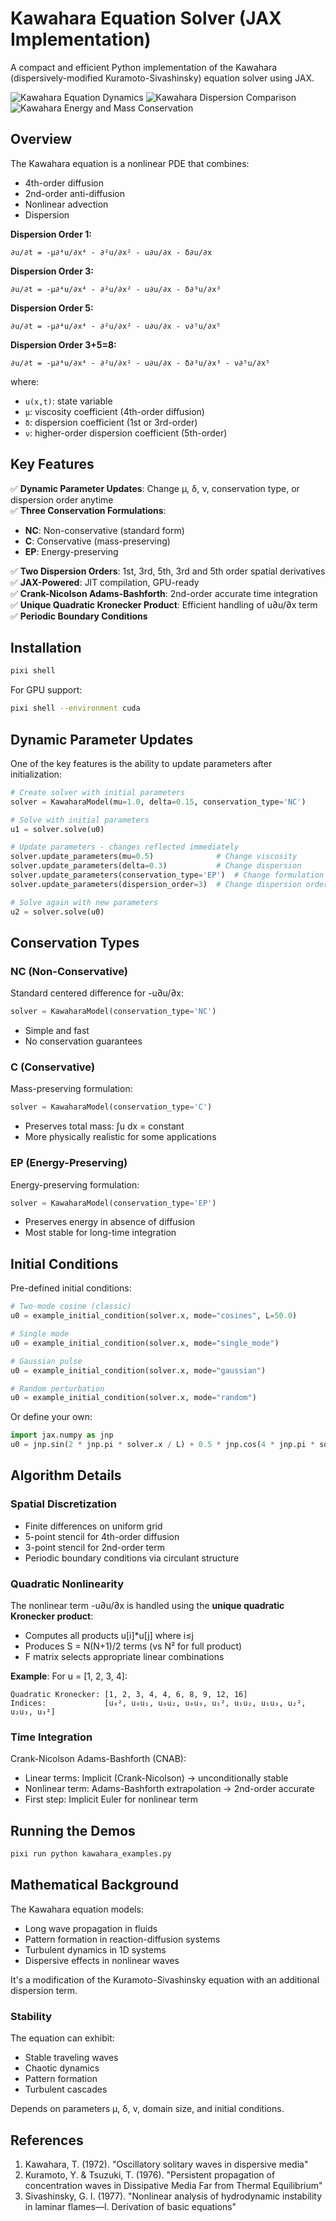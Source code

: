 # Kawahara Equation Solver (JAX Implementation)

A compact and efficient Python implementation of the Kawahara (dispersively-modified Kuramoto-Sivashinsky) equation solver using JAX.

![Kawahara Equation Dynamics](figures/kawahara_solution.png)
![Kawahara Dispersion Comparison](figures/kawahara_dispersion_comparison.png)
![Kawahara Energy and Mass Conservation](figures/kawahara_energy_mass.png)

## Overview

The Kawahara equation is a nonlinear PDE that combines:

- 4th-order diffusion
- 2nd-order anti-diffusion  
- Nonlinear advection
- Dispersion

**Dispersion Order 1:**

```plain
∂u/∂t = -μ∂⁴u/∂x⁴ - ∂²u/∂x² - u∂u/∂x - δ∂u/∂x
```

**Dispersion Order 3:**

```plain
∂u/∂t = -μ∂⁴u/∂x⁴ - ∂²u/∂x² - u∂u/∂x - δ∂³u/∂x³
```

**Dispersion Order 5:**

```plain
∂u/∂t = -μ∂⁴u/∂x⁴ - ∂²u/∂x² - u∂u/∂x - ν∂⁵u/∂x⁵
```

**Dispersion Order 3+5=8:**

```plain
∂u/∂t = -μ∂⁴u/∂x⁴ - ∂²u/∂x² - u∂u/∂x - δ∂³u/∂x³ - ν∂⁵u/∂x⁵
```

where:

- `u(x,t)`: state variable
- `μ`: viscosity coefficient (4th-order diffusion)
- `δ`: dispersion coefficient (1st or 3rd-order)
- `ν`: higher-order dispersion coefficient (5th-order)

## Key Features

✅ **Dynamic Parameter Updates**: Change μ, δ, ν, conservation type, or dispersion order anytime  
✅ **Three Conservation Formulations**:

- **NC**: Non-conservative (standard form)
- **C**: Conservative (mass-preserving)
- **EP**: Energy-preserving

✅ **Two Dispersion Orders**: 1st, 3rd, 5th, 3rd and 5th order spatial derivatives  
✅ **JAX-Powered**: JIT compilation, GPU-ready  
✅ **Crank-Nicolson Adams-Bashforth**: 2nd-order accurate time integration  
✅ **Unique Quadratic Kronecker Product**: Efficient handling of u∂u/∂x term  
✅ **Periodic Boundary Conditions**

## Installation

```bash
pixi shell 
```

For GPU support:

```bash
pixi shell --environment cuda
```

## Dynamic Parameter Updates

One of the key features is the ability to update parameters after initialization:

```python
# Create solver with initial parameters
solver = KawaharaModel(mu=1.0, delta=0.15, conservation_type='NC')

# Solve with initial parameters
u1 = solver.solve(u0)

# Update parameters - changes reflected immediately
solver.update_parameters(mu=0.5)              # Change viscosity
solver.update_parameters(delta=0.3)           # Change dispersion  
solver.update_parameters(conservation_type='EP')  # Change formulation
solver.update_parameters(dispersion_order=3)  # Change dispersion order

# Solve again with new parameters
u2 = solver.solve(u0)
```

## Conservation Types

### NC (Non-Conservative)

Standard centered difference for -u∂u/∂x:

```python
solver = KawaharaModel(conservation_type='NC')
```

- Simple and fast
- No conservation guarantees

### C (Conservative)

Mass-preserving formulation:

```python
solver = KawaharaModel(conservation_type='C')
```

- Preserves total mass: ∫u dx = constant
- More physically realistic for some applications

### EP (Energy-Preserving)

Energy-preserving formulation:

```python
solver = KawaharaModel(conservation_type='EP')
```

- Preserves energy in absence of diffusion
- Most stable for long-time integration

## Initial Conditions

Pre-defined initial conditions:

```python
# Two-mode cosine (classic)
u0 = example_initial_condition(solver.x, mode="cosines", L=50.0)

# Single mode
u0 = example_initial_condition(solver.x, mode="single_mode")

# Gaussian pulse
u0 = example_initial_condition(solver.x, mode="gaussian")

# Random perturbation
u0 = example_initial_condition(solver.x, mode="random")
```

Or define your own:

```python
import jax.numpy as jnp
u0 = jnp.sin(2 * jnp.pi * solver.x / L) + 0.5 * jnp.cos(4 * jnp.pi * solver.x / L)
```

## Algorithm Details

### Spatial Discretization

- Finite differences on uniform grid
- 5-point stencil for 4th-order diffusion
- 3-point stencil for 2nd-order term
- Periodic boundary conditions via circulant structure

### Quadratic Nonlinearity

The nonlinear term -u∂u/∂x is handled using the **unique quadratic Kronecker product**:

- Computes all products u[i]*u[j] where i≤j
- Produces S = N(N+1)/2 terms (vs N² for full product)
- F matrix selects appropriate linear combinations

**Example**: For u = [1, 2, 3, 4]:

```plain
Quadratic Kronecker: [1, 2, 3, 4, 4, 6, 8, 9, 12, 16]
Indices:             [u₀², u₀u₁, u₀u₂, u₀u₃, u₁², u₁u₂, u₁u₃, u₂², u₂u₃, u₃²]
```

### Time Integration

Crank-Nicolson Adams-Bashforth (CNAB):

- Linear terms: Implicit (Crank-Nicolson) → unconditionally stable
- Nonlinear term: Adams-Bashforth extrapolation → 2nd-order accurate
- First step: Implicit Euler for nonlinear term

## Running the Demos

```bash
pixi run python kawahara_examples.py
```

## Mathematical Background

The Kawahara equation models:

- Long wave propagation in fluids
- Pattern formation in reaction-diffusion systems
- Turbulent dynamics in 1D systems
- Dispersive effects in nonlinear waves

It's a modification of the Kuramoto-Sivashinsky equation with an additional dispersion term.

### Stability

The equation can exhibit:

- Stable traveling waves
- Chaotic dynamics
- Pattern formation
- Turbulent cascades

Depends on parameters μ, δ, ν, domain size, and initial conditions.

## References

1. Kawahara, T. (1972). "Oscillatory solitary waves in dispersive media"
2. Kuramoto, Y. & Tsuzuki, T. (1976). "Persistent propagation of concentration waves in Dissipative Media Far from Thermal Equilibrium"
3. Sivashinsky, G. I. (1977). "Nonlinear analysis of hydrodynamic instability in laminar flames—I. Derivation of basic equations"

